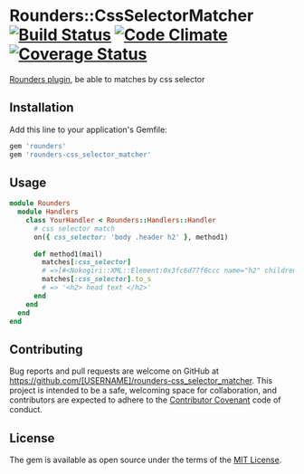 # Rounders::CssSelectorMatcher [![Build Status](https://travis-ci.org/rike422/rounders-css_selector_matcher.svg?branch=master)](https://travis-ci.org/rike422/rounders-css_selector_matcher) [![Code Climate](https://codeclimate.com/github/rike422/rounders-css_selector_matcher/badges/gpa.svg)](https://codeclimate.com/github/rike422/rounders-css_selector_matcher) [![Coverage Status](https://coveralls.io/repos/github/rike422/rounders-css_selector_matcher/badge.svg?branch=master)](https://coveralls.io/github/rike422/rounders-css_selector_matcher?branch=master)


[Rounders plugin](https://github.com/rike422/rounders), be able to matches by css selector

## Installation

Add this line to your application's Gemfile:

```ruby
gem 'rounders'
gem 'rounders-css_selector_matcher'
```

## Usage

```ruby
module Rounders
  module Handlers
    class YourHandler < Rounders::Handlers::Handler
      # css selector match 
      on({ css_selector: 'body .header h2' }, method1)
		  
      def method1(mail)
        matches[:css_selector]
        # =>[#<Nokogiri::XML::Element:0x3fc6d77f6ccc name="h2" children=[#<Nokogiri::XML::Text:0x3fc6d77f6ad8 " head text ">]>]
        matches[:css_selector].to_s
        # => '<h2> head text </h2>'
      end
    end
  end
end
```

## Contributing

Bug reports and pull requests are welcome on GitHub at https://github.com/[USERNAME]/rounders-css_selector_matcher. This project is intended to be a safe, welcoming space for collaboration, and contributors are expected to adhere to the [Contributor Covenant](http://contributor-covenant.org) code of conduct.


## License

The gem is available as open source under the terms of the [MIT License](http://opensource.org/licenses/MIT).

